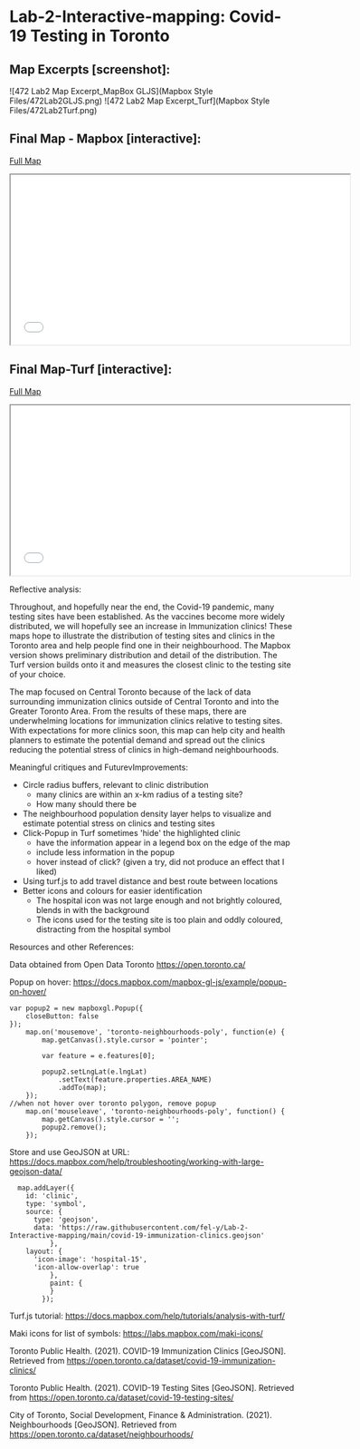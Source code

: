 # Lab-2-Interactive-mapping: Covid-19 Testing in Toronto

## Map Excerpts [screenshot]:
![472 Lab2 Map Excerpt_MapBox GLJS](Mapbox Style Files/472Lab2GLJS.png)
![472 Lab2 Map Excerpt_Turf](Mapbox Style Files/472Lab2Turf.png)

## Final Map - Mapbox [interactive]:
[Full Map](472_Lab2_mapbox.html)
<iframe src="472_Lab2_mapbox.html" height = '300' width="600"></iframe>

## Final Map-Turf [interactive]:
[Full Map](472_Lab2_turf.html)
<iframe src="472_Lab2_turf.html" height = '300' width="600"></iframe>


Reflective analysis: 

Throughout, and hopefully near the end, the Covid-19 pandemic, many testing sites have been established. As the vaccines become more widely distributed, we will hopefully see an increase in Immunization clinics! These maps hope to illustrate the distribution of testing sites and clinics in the Toronto area and help people find one in their neighbourhood. The Mapbox version shows preliminary distribution and detail of the distribution. The Turf version builds onto it and measures the closest clinic to the testing site of your choice. 

The map focused on Central Toronto because of the lack of data surrounding immunization clinics outside of Central Toronto and into the Greater Toronto Area. From the results of these maps, there are underwhelming locations for immunization clinics relative to testing sites. With expectations for more clinics soon, this map can help city and health planners to estimate the potential demand and spread out the clinics reducing the potential stress of clinics in high-demand neighbourhoods. 


Meaningful critiques and FuturevImprovements:
* Circle radius buffers, relevant to clinic distribution
  * many clinics are within an x-km radius of a testing site?
  * How many should there be
* The neighbourhood population density layer helps to visualize and estimate potential stress on clinics and testing sites
* Click-Popup in Turf sometimes 'hide' the highlighted clinic
  * have the information appear in a legend box on the edge of the map
  * include less information in the popup
  * hover instead of click? (given a try, did not produce an effect that I liked)
* Using turf.js to add travel distance and best route between locations
* Better icons and colours for easier identification
  * The hospital icon was not large enough and not brightly coloured, blends in with the background
  * The icons used for the testing site is too plain and oddly coloured, distracting from the hospital symbol


Resources and other References:

Data obtained from Open Data Toronto
https://open.toronto.ca/

Popup on hover: https://docs.mapbox.com/mapbox-gl-js/example/popup-on-hover/
```
var popup2 = new mapboxgl.Popup({
    closeButton: false
});
    map.on('mousemove', 'toronto-neighbourhoods-poly', function(e) {
        map.getCanvas().style.cursor = 'pointer';

        var feature = e.features[0];

        popup2.setLngLat(e.lngLat)
            .setText(feature.properties.AREA_NAME)
            .addTo(map);
    });
//when not hover over toronto polygon, remove popup
    map.on('mouseleave', 'toronto-neighbourhoods-poly', function() {
        map.getCanvas().style.cursor = '';
        popup2.remove();
    });
```
Store and use GeoJSON at URL: https://docs.mapbox.com/help/troubleshooting/working-with-large-geojson-data/
```
  map.addLayer({
    id: 'clinic',
    type: 'symbol',
    source: {
      type: 'geojson',
      data: 'https://raw.githubusercontent.com/fel-y/Lab-2-Interactive-mapping/main/covid-19-immunization-clinics.geojson'
          },
    layout: {
      'icon-image': 'hospital-15',
      'icon-allow-overlap': true
          },
          paint: {
          }
        });
```
Turf.js tutorial: https://docs.mapbox.com/help/tutorials/analysis-with-turf/

Maki icons for list of symbols: https://labs.mapbox.com/maki-icons/

Toronto Public Health. (2021). COVID-19 Immunization Clinics [GeoJSON]. Retrieved from https://open.toronto.ca/dataset/covid-19-immunization-clinics/

Toronto Public Health. (2021). COVID-19 Testing Sites [GeoJSON]. Retrieved from https://open.toronto.ca/dataset/covid-19-testing-sites/

City of Toronto, Social Development, Finance & Administration. (2021). Neighbourhoods [GeoJSON]. Retrieved from https://open.toronto.ca/dataset/neighbourhoods/
